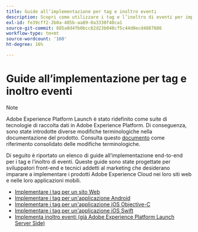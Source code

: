 ```yaml
---
title: Guide all’implementazione per tag e inoltro eventi
description: Scopri come utilizzare i tag e l’inoltro di eventi per implementare i prodotti Adobe Experience Cloud nei siti web e nelle applicazioni mobili.
exl-id: fe39cff2-2b0a-405b-aa89-0a3330f40ca1
source-git-commit: 885a8d4fb0bcc82d23b040cf5c44d0ecd4887686
workflow-type: tm+mt
source-wordcount: '160'
ht-degree: 16%

---
```


# Guide all’implementazione per tag e inoltro eventi

>[!NOTE]
>
>Adobe Experience Platform Launch è stato ridefinito come suite di tecnologie di raccolta dati in Adobe Experience Platform. Di conseguenza, sono state introdotte diverse modifiche terminologiche nella documentazione del prodotto. Consulta questo [documento](../term-updates.md) come riferimento consolidato delle modifiche terminologiche.

Di seguito è riportato un elenco di guide all’implementazione end-to-end per i tag e l’inoltro di eventi. Queste guide sono state progettate per sviluppatori front-end e tecnici addetti al marketing che desiderano imparare a implementare i prodotti Adobe Experience Cloud nei loro siti web e nelle loro applicazioni mobili.

* [Implementare i tag per un sito Web](https://experienceleague.adobe.com/docs/platform-learn/implement-in-websites/overview.html?lang=it)
* [Implementare i tag per un&#39;applicazione Android](https://experienceleague.adobe.com/docs/platform-learn/implement-in-mobile-android-apps/overview.html?lang=it)
* [Implementare i tag per un&#39;applicazione iOS Objective-C](https://experienceleague.adobe.com/docs/platform-learn/implement-in-mobile-ios-objective-c-apps/overview.html?lang=it)
* [Implementare i tag per un&#39;applicazione iOS Swift](https://experienceleague.adobe.com/docs/platform-learn/implement-in-mobile-ios-swift-apps/overview.html?lang=it)
* [Implementa inoltro eventi (già Adobe Experience Platform Launch Server Side)](https://experienceleague.adobe.com/docs/platform-learn/data-collection/event-forwarding/overview.html?lang=it)
